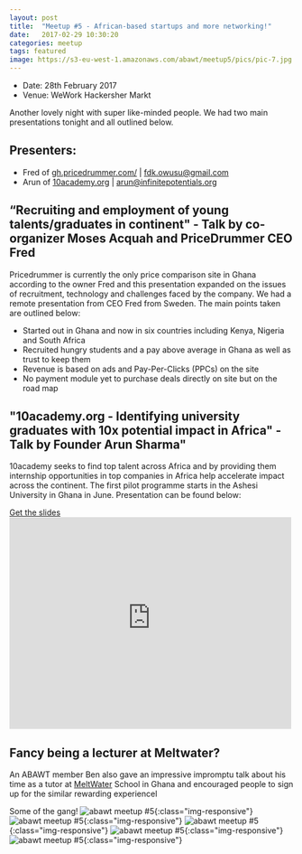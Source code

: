 ```yaml
---
layout: post
title:  "Meetup #5 - African-based startups and more networking!"
date:   2017-02-29 10:30:20
categories: meetup
tags: featured
image: https://s3-eu-west-1.amazonaws.com/abawt/meetup5/pics/pic-7.jpg
---
```

- Date: 28th February 2017
- Venue: WeWork Hackersher Markt

Another lovely night with super like-minded people. We had two main presentations tonight and all outlined below.

## Presenters:

* Fred of [gh.pricedrummer.com/](http://gh.pricedrummer.com/) | [fdk.owusu@gmail.com](mailto:fdk.owusu@gmail.com) 
* Arun of [10academy.org](http://10academy.org/) | [arun@infinitepotentials.org](mailto:arun@infinitepotentials.org) 

## “Recruiting and employment of young talents/graduates in continent" - Talk by co-organizer Moses Acquah and PriceDrummer CEO Fred
Pricedrummer is currently the only price comparison site in Ghana according to the owner Fred and this presentation expanded on the issues of recruitment, technology and challenges faced by the company. 
We had a remote presentation from CEO Fred from Sweden. 
The main points taken are outlined below: 

- Started out in Ghana and now in six countries including Kenya, Nigeria and South Africa 
- Recruited hungry students and a pay above average in Ghana as well as trust to keep them
- Revenue is based on ads and Pay-Per-Clicks (PPCs) on the site
- No payment module yet to purchase deals directly on site but on the road map

## "10academy.org - Identifying university graduates with 10x potential impact in Africa" - Talk by Founder Arun Sharma"
10academy seeks to find top talent across Africa and by providing them internship opportunities in top companies in Africa help accelerate impact across the continent. 
The first pilot programme starts in the Ashesi University in Ghana in June. 
Presentation can be found below:

<a href="https://s3-eu-west-1.amazonaws.com/abawt/meetup5/material/10Academy.pdf" download>Get the slides</a>
<embed src="https://s3-eu-west-1.amazonaws.com/abawt/meetup5/material/10Academy.pdf" width="500" height="375" type='application/pdf'>

## Fancy being a lecturer at Meltwater?
An ABAWT member Ben also gave an impressive impromptu talk about his time as a tutor at [MeltWater](http://meltwater.org/) School in Ghana and encouraged people to sign up for the similar rewarding experiencel  

Some of the gang!
![abawt meetup #5](https://s3-eu-west-1.amazonaws.com/abawt/meetup5/pics/pic-2.jpg){:class="img-responsive"}
![abawt meetup #5](https://s3-eu-west-1.amazonaws.com/abawt/meetup5/pics/pic-3.jpg){:class="img-responsive"}
![abawt meetup #5](https://s3-eu-west-1.amazonaws.com/abawt/meetup5/pics/pic-4.jpg){:class="img-responsive"}
![abawt meetup #5](https://s3-eu-west-1.amazonaws.com/abawt/meetup5/pics/pic-5.jpg){:class="img-responsive"}
![abawt meetup #5](https://s3-eu-west-1.amazonaws.com/abawt/meetup5/pics/pic-1.jpg){:class="img-responsive"}


